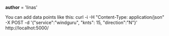 __author__ = 'linas'

You can add data points like this:
curl -i -H "Content-Type: application/json" -X POST -d '{"service":"windguru", "knts": 15, "direction":"N"}' http://localhot:5000/
